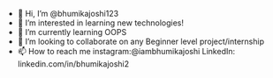 - 👋 Hi, I’m @bhumikajoshi123
- 👀 I’m interested in learning new technologies!
- 🌱 I’m currently learning OOPS
- 💞️ I’m looking to collaborate on any Beginner level project/internship
- 📫 How to reach me instagram:@iambhumikajoshi 
                      LinkedIn: linkedin.com/in/bhumikajoshi2
<!---
bhumikajoshi123/bhumikajoshi123 is a ✨ special ✨ repository because its `README.md` (this file) appears on your GitHub profile.
You can click the Preview link to take a look at your changes.
--->
